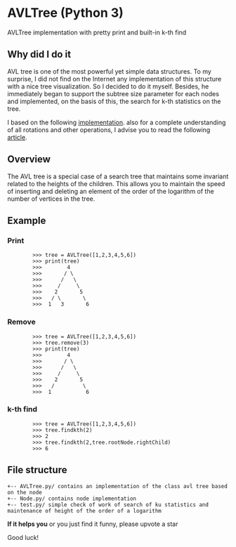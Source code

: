 # AVLTree (Python 3)
AVLTree implementation with pretty print and built-in k-th find

## Why did I do it


AVL tree is one of the most powerful yet simple data structures. To my surprise, I did not find on the Internet any implementation of this structure with a nice tree visualization.
So I decided to do it myself. Besides, he immediately began to support the subtree size parameter for each nodes and implemented, on the basis of this, the search for k-th statistics on the tree.

I based on the following [implementation](https://github.com/pgrafov/python-avl-tree/blob/master/pyavltree.py).
also for a complete understanding of all rotations and other operations, I advise you to read the following [article](https://www.geeksforgeeks.org/avl-tree-set-1-insertion/).

## Overview

The AVL tree is a special case of a search tree that maintains some invariant related to the heights of the children. 
This allows you to maintain the speed of inserting and deleting an element of the order of the logarithm of the number of vertices in the tree.


## Example 

### Print

```
        >>> tree = AVLTree([1,2,3,4,5,6])
        >>> print(tree)
        >>>        4       
        >>>       / \        
        >>>      /   \       
        >>>     /     \      
        >>>    2       5   
        >>>   / \       \      
        >>>  1   3       6
```        

### Remove
```        
        >>> tree = AVLTree([1,2,3,4,5,6])
        >>> tree.remove(3)
        >>> print(tree)   
        >>>        4       
        >>>       / \        
        >>>      /   \       
        >>>     /     \      
        >>>    2       5   
        >>>   /         \      
        >>>  1           6         
```                
### k-th find        
```               
        >>> tree = AVLTree([1,2,3,4,5,6])
        >>> tree.findkth(2) 
        >>> 2
        >>> tree.findkth(2,tree.rootNode.rightChild)
        >>> 6  
```        

## File structure

```
+-- AVLTree.py/ contains an implementation of the class avl tree based on the node
+-- Node.py/ contains node implementation
+-- test.py/ simple check of work of search of ku statistics and maintenance of height of the order of a logarithm
```
**If it helps you** or you just find it funny, please upvote a star

Good luck!
